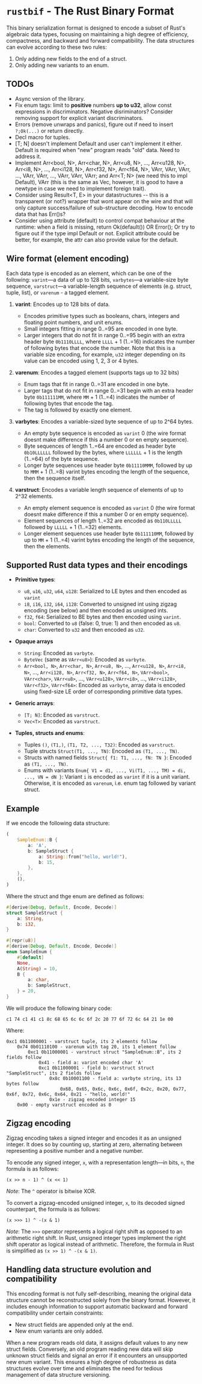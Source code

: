 # `rustbif` - The Rust Binary Format

This binary serialization format is designed to encode a subset of Rust's algebraic data types, focusing on maintaining a high degree of efficiency, compactness, and backward and forward compatibility. The data structures can evolve according to these two rules:
1. Only adding new fields to the end of a struct.
2. Only adding new variants to an enum.

## TODOs
* Async version of the library.
* Fix enum tags: limit to **positive** numbers **up to u32**, allow const expressions in discriminators. Negative disriminators? Consider removing support for explicit variant discriminators.
* Errors (remove unwraps and panics), figure out if need to insert `?;Ok(...)` or return directly.
* Decl macro for tuples.
* [T; N] doesn't implement Default and user can't implement it either. Default is required when "new" program reads "old" data. Need to address it.
* Implement Arr<bool, N>, Arr<char, N>, Arr<u8, N>, ..., Arr<u128, N>, Arr<i8, N>, ..., Arr<i128, N>, Arr<f32, N>, Arr<f64, N>, VArr<bool>, VArr<char>, VArr<u8>, ..., VArr<u128>, VArr<i8>, ..., VArr<i128>, VArr<f32>, VArr<f64>; and Arr<T; N> (we need this to impl Default), VArr<T> (this is the same as Vec<T>, however, it is good to have a newtype in case we need to implement foreign trait).
* Consider using Result<T, E> in your datastructures -- this is a transparent (or not?) wrapper that wont appear on the wire and that will only capture success/failure of sub-structure decoding. How to encode data that has Err()s?
* Consider using attribute (default) to control compat behaviour at the runtime: when a field is missing, return Ok(default()) OR Error(); Or try to figure out if the type impl Default or not. Explicit attribute could be better, for example, the attr can also provide value for the default.


## Wire format (element encoding)

Each data type is encoded as an element, which can be one of the following: `varint`—a data of up to 128 bits, `varbytes`—a variable-size byte sequence, `varstruct`—a variable-length sequence of elements (e.g. struct, tuple, list), or `varenum` - a tagged element.

1. **varint**: Encodes up to 128 bits of data.
   - Encodes primitive types such as booleans, chars, integers and floating point numbers, and unit enums.
   - Small integers fitting in range 0..=95 are encoded in one byte.
   - Larger integers that do not fit in range 0..=95 begin with an extra header byte `0b1110LLLL`, where `LLLL` + 1 (1..=16) indicates the number of following bytes that encode the number. Note that this is a variable size encoding, for example, `u32` integer depending on its value can be encoded using 1, 2, 3 or 4 bytes.

4. **varenum**: Encodes a tagged element (supports tags up to 32 bits)
   - Enum tags that fit in range 0..=31 are encoded in one byte.
   - Larger tags that do not fit in range 0..=31 begin with an extra header byte `0b111111MM`, where `MM` + 1 (1..=4) indicates the number of following bytes that encode the tag.
   - The tag is followed by exactly one element.

2. **varbytes**: Encodes a variable-sized byte sequence of up to 2^64 bytes.
   - An empty byte sequence is encoded as `varint` 0 (the wire format doesnt make difference if this a number 0 or en empty sequence).
   - Byte sequences of length 1..=64 are encoded as header byte `0b10LLLLLL` followed by the bytes, where `LLLLLL` + 1 is the length (1..=64) of the byte sequence.
   - Longer byte sequences use header byte `0b11110MMM`, followed by up to `MMM` + 1 (1..=8) varint bytes encoding the length of the sequence, then the sequence itself.

3. **varstruct**: Encodes a variable length sequence of elements of up to 2^32 elements.
   - An empty element sequence is encoded as `varint` 0 (the wire format doesnt make difference if this a number 0 or en empty sequence).
   - Element sequences of length 1..=32 are encoded as `0b110LLLLL` followed by `LLLLL` + 1 (1..=32) elements.
   - Longer element sequences use header byte `0b111110MM`, followed by up to `MM` + 1 (1..=4) varint bytes encoding the length of the sequence, then the elements.

## Supported Rust data types and their encodings

- **Primitive types**:
  - `u8`, `u16`, `u32`, `u64`, `u128`: Serialized to LE bytes and then encoded as `varint`
  - `i8`, `i16`, `i32`, `i64`, `i128`: Converted to unsigned int using zigzag encoding (see below) and then encoded as unsigned ints.
  - `f32`, `f64`: Serialized to BE bytes and then encoded using `varint`.
  - `bool`: Converted to `u8` (false: 0, true: 1) and then encoded as `u8`.
  - `char`: Converted to `u32` and then encoded as `u32`.

- **Opaque arrays**
  - `String`: Encoded as `varbyte`.
  - `ByteVec` (same as `VArr<u8>`): Encoded as `varbyte`.
  - `Arr<bool, N>`, `Arr<char, N>`, `Arr<u8, N>`, ..., `Arr<u128, N>`, `Arr<i8, N>`, ..., `Arr<i128, N>`, `Arr<f32, N>`, `Arr<f64, N>`, `VArr<bool>`, `VArr<char>`, `VArr<u8>`, ..., `VArr<u128>`, `VArr<i8>`, ..., `VArr<i128>`, `VArr<f32>`, `VArr<f64>`: Encoded as `varbyte`, array data is encoded using fixed-size LE order of corresponding primitive data types.

- **Generic arrays**:
  - `[T; N]`: Encoded as `varstruct`.
  - `Vec<T>`: Encoded as `varstruct`.

- **Tuples, structs and enums**:
  - Tuples `()`, `(T1,)`, `(T1, T2, ..., T32)`: Encoded as `varstruct`.
  - Tuple structs `Struct(T1, ..., TN)`: Encoded as `(T1, ..., TN)`.
  - Structs with named fields `Struct{ f1: T1, ..., fN: TN }`: Encoded as `(T1, ..., TN)`.
  - Enums with variants `Enum{ V1 = d1, ..., Vi(T1, ..., TM) = di, ..., VN = dN }`: Variant `i` is encoded as `varint` if it is a unit variant. Otherwise, it is encoded as `varenum`, i.e. enum tag followed by variant struct.

## Example

If we encode the following data structure:

```rust
(
    SampleEnum::B {
        a: 'A',
        b: SampleStruct {
            a: String::from("hello, world!"),
            b: 15,
        },
    },
    (),
)
```

Where the struct and thge enum are defined as follows:

```rust
#[derive(Debug, Default, Encode, Decode)]
struct SampleStruct {
    a: String,
    b: i32,
}

#[repr(u8)]
#[derive(Debug, Default, Encode, Decode)]
enum SampleEnum {
    #[default]
    None,
    A(String) = 10,
    B {
        a: char,
        b: SampleStruct,
    } = 20,
}
```

We will produce the following binary code:

```
c1 74 c1 41 c1 8c 68 65 6c 6c 6f 2c 20 77 6f 72 6c 64 21 1e 00
```

Where:

```
0xc1 0b11000001 - varstruct tuple, its 2 elements follow
    0x74 0b01110100 - varenum with tag 20, its 1 element follow
        0xc1 0b11000001 - varstruct struct "SampleEnum::B", its 2 fields follow
            0x41 - field a: varint encoded char 'A'
            0xc1 0b11000001 - field b: varstruct struct "SampleStruct", its 2 fields follow
                0x8c 0b10001100 - field a: varbyte string, its 13 bytes follow
                    0x68, 0x65, 0x6c, 0x6c, 0x6f, 0x2c, 0x20, 0x77, 0x6f, 0x72, 0x6c, 0x64, 0x21 - "hello, world!"
                0x1e - zigzag encoded integer 15
    0x00 - empty varstruct encoded as 0
```

## Zigzag encoding

Zigzag encoding takes a signed integer and encodes it as an unsigned
integer. It does so by counting up, starting at zero, alternating
between representing a positive number and a negative number.

To encode any signed integer, `x`, with a representation length—in bits,
`n`, the formula is as follows:

```
(x >> n - 1) ^ (x << 1)
```

*Note*: The `^` operator is bitwise XOR.

To convert a zigzag-encoded unsigned integer, `x`, to its decoded signed
counterpart, the formula is as follows:

```
(x >>> 1) ^ -(x & 1)
```

*Note*: The `>>>` operator represents a logical right shift as opposed
to an arithmetic right shift. In Rust, unsigned integer types implement the
right shift operator as logical instead of arithmetic. Therefore, the
formula in Rust is simplified as `(x >> 1) ^ -(x & 1)`.

## Handling data structure evolution and compatibility

This encoding format is not fully self-describing, meaning the original data structure cannot be reconstructed solely from the binary format. However, it includes enough information to support automatic backward and forward compatibility under certain constraints:
- New struct fields are appended only at the end.
- New enum variants are only added.

When a new program reads old data, it assigns default values to any new struct fields. Conversely, an old program reading new data will skip unknown struct fields and signal an error if it encounters an unsupported new enum variant. This ensures a high degree of robustness as data structures evolve over time and eliminates the need for tedious management of data structure versioning.

